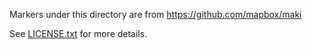 Markers under this directory are from https://github.com/mapbox/maki

See [LICENSE.txt](./LICENSE.txt) for more details.
